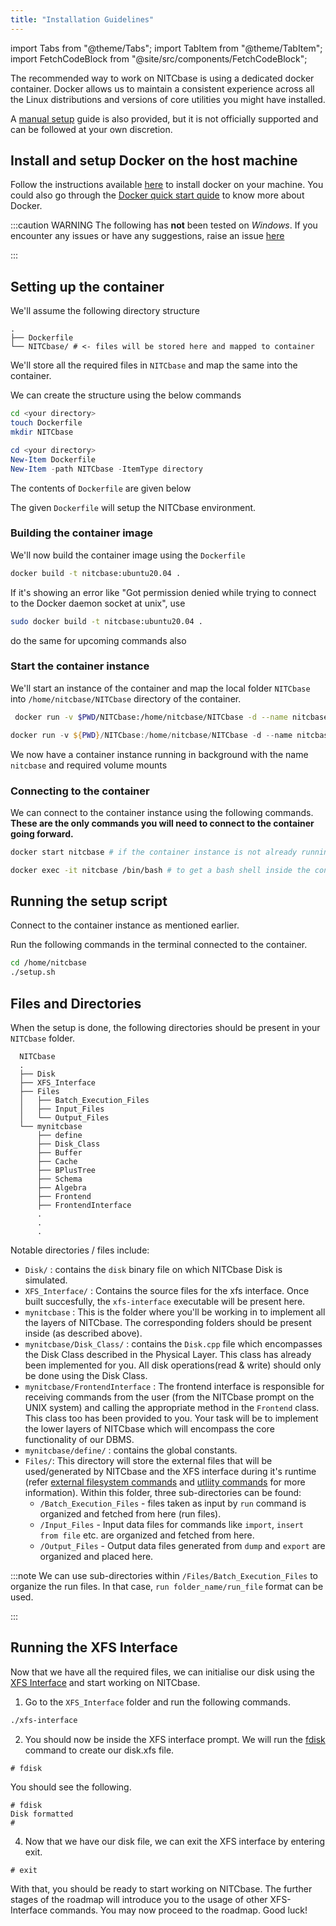 ```yaml
---
title: "Installation Guidelines"
---
```


import Tabs from "@theme/Tabs";
import TabItem from "@theme/TabItem";
import FetchCodeBlock from "@site/src/components/FetchCodeBlock";

The recommended way to work on NITCbase is using a dedicated docker container. Docker allows us to maintain a consistent experience across all the Linux distributions and versions of core utilities you might have installed.

A [manual setup](./ManualSetup.md) guide is also provided, but it is not officially supported and can be followed at your own discretion.

## Install and setup Docker on the host machine

Follow the instructions available [here](https://docs.docker.com/get-docker/) to install docker on your machine. You could also go through the [Docker quick start quide](https://docs.docker.com/get-started/) to know more about Docker.

:::caution WARNING
The following has **not** been tested on _Windows_.
If you encounter any issues or have any suggestions, raise an issue [here](https://github.com/nitcbase/nitcbase.github.io/issues/new)

:::

## Setting up the container

We'll assume the following directory structure

```plaintext
.
├── Dockerfile
└── NITCbase/ # <- files will be stored here and mapped to container
```

We'll store all the required files in `NITCbase` and map the same into the container.

We can create the structure using the below commands

<Tabs>
<TabItem value='unix/linux' label="Unix/Linux" default>

```bash
cd <your directory>
touch Dockerfile
mkdir NITCbase
```

</TabItem>
<TabItem value='windows' label="Windows">

```powershell
cd <your directory>
New-Item Dockerfile
New-Item -path NITCbase -ItemType directory
```

</TabItem>
</Tabs>

The contents of `Dockerfile` are given below

<FetchCodeBlock
  link="https://raw.githubusercontent.com/Nitcbase/nitcbase-bootstrap/main/Dockerfile"
  language="Dockerfile"
/>

The given `Dockerfile` will setup the NITCbase environment.

### Building the container image

We'll now build the container image using the `Dockerfile`

```bash
docker build -t nitcbase:ubuntu20.04 .
```
If it's showing an error like "Got permission denied while trying to connect to the Docker daemon socket at unix", use 
```bash
sudo docker build -t nitcbase:ubuntu20.04 .
```
do the same for upcoming commands also

### Start the container instance

We'll start an instance of the container and map the local folder `NITCbase` into `/home/nitcbase/NITCbase` directory of the container.

<Tabs>
<TabItem value='unix/linux' label="Unix/Linux" default>

```bash
 docker run -v $PWD/NITCbase:/home/nitcbase/NITCbase -d --name nitcbase -i nitcbase:ubuntu20.04
```

</TabItem>
<TabItem value='windows' label="Windows">

```powershell
docker run -v ${PWD}/NITCbase:/home/nitcbase/NITCbase -d --name nitcbase -i nitcbase:ubuntu20.04
```

</TabItem>
</Tabs>

We now have a container instance running in background with the name `nitcbase` and required volume mounts

### Connecting to the container

We can connect to the container instance using the following commands.
**These are the only commands you will need to connect to the container going forward.**

```bash
docker start nitcbase # if the container instance is not already running

docker exec -it nitcbase /bin/bash # to get a bash shell inside the container
```

## Running the setup script

Connect to the container instance as mentioned earlier.

Run the following commands in the terminal connected to the container.

```bash
cd /home/nitcbase
./setup.sh
```

## Files and Directories

When the setup is done, the following directories should be present in your `NITCbase` folder.

```plaintext
  NITCbase
  .
  ├── Disk
  ├── XFS_Interface
  ├── Files
  │   ├── Batch_Execution_Files
  │   ├── Input_Files
  │   └── Output_Files
  └── mynitcbase
      ├── define
      ├── Disk_Class
      ├── Buffer
      ├── Cache
      ├── BPlusTree
      ├── Schema
      ├── Algebra
      ├── Frontend
      ├── FrontendInterface
      .
      .
      .
```

Notable directories / files include:

- `Disk/` : contains the `disk` binary file on which NITCbase Disk is simulated.
- `XFS_Interface/` : Contains the source files for the xfs interface. Once built succesfully, the `xfs-interface` executable will be present here.
- `mynitcbase` : This is the folder where you'll be working in to implement all the layers of NITCbase. The corresponding folders should be present inside (as described above).
- `mynitcbase/Disk_Class/` : contains the `Disk.cpp` file which encompasses the Disk Class described in the Physical Layer. This class has already been implemented for you. All disk operations(read & write) should only be done using the Disk Class.
- `mynitcbase/FrontendInterface` : The frontend interface is responsible for receiving commands from the user (from the NITCbase prompt on the UNIX system) and calling the appropriate method in the `Frontend` class. This class too has been provided to you. Your task will be to implement the lower layers of NITCbase which will encompass the core functionality of our DBMS.
- `mynitcbase/define/` : contains the global constants.
- `Files/`: This directory will store the external files that will be used/generated by NITCbase and the XFS interface during it's runtime (refer [external filesystem commands](../User%20Interface%20Commands/efs.md) and [utliity commands](../User%20Interface%20Commands/utility.md) for more information). Within this folder, three sub-directories can be found:
  - `/Batch_Execution_Files` - files taken as input by `run` command is organized and fetched from here (run files).
  - `/Input_Files` - Input data files for commands like `import`, `insert from file` etc. are organized and fetched from here.
  - `/Output_Files` - Output data files generated from `dump` and `export` are organized and placed here.

:::note
We can use sub-directories within `/Files/Batch_Execution_Files` to organize the run files. In that case, `run folder_name/run_file` format can be used.

:::

## Running the XFS Interface

Now that we have all the required files, we can initialise our disk using the [XFS Interface](./XFS%20Interface.md) and start working on NITCbase.

1. Go to the `XFS_Interface` folder and run the following commands.

```bash
./xfs-interface
```

2. You should now be inside the XFS interface prompt. We will run the [fdisk](../User%20Interface%20Commands/efs.md#format-disk) command to create our disk.xfs file.

```
# fdisk
```

You should see the following.

```
# fdisk
Disk formatted
#
```

4. Now that we have our disk file, we can exit the XFS interface by entering exit.

```
# exit
```

With that, you should be ready to start working on NITCbase. The further stages of the roadmap will introduce you to the usage of other XFS-Interface commands. You may now proceed to the roadmap. Good luck!
